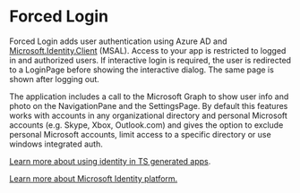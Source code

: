 ﻿# Forced Login

Forced Login adds user authentication using Azure AD and [Microsoft.Identity.Client](https://www.nuget.org/packages/Microsoft.Identity.Client) (MSAL).
Access to your app is restricted to logged in and authorized users. If interactive login is required, the user is redirected to a LoginPage before showing the interactive dialog. The same page is shown after logging out.

The application includes a call to the Microsoft Graph to show user info and photo on the NavigationPane and the SettingsPage.  By default this features works with accounts in any organizational directory and personal Microsoft accounts (e.g. Skype, Xbox, Outlook.com) and gives the option to exclude personal Microsoft accounts, limit access to a specific directory or use windows integrated auth.

[Learn more about using identity in TS generated apps](./identity.md).

[Learn more about Microsoft Identity platform.](https://docs.microsoft.com/azure/active-directory/develop/v2-overview)

